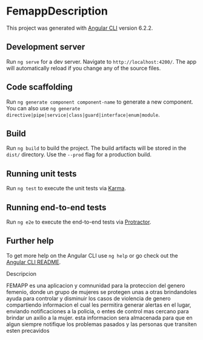 # FemappDescription

This project was generated with [Angular CLI](https://github.com/angular/angular-cli) version 6.2.2.

## Development server

Run `ng serve` for a dev server. Navigate to `http://localhost:4200/`. The app will automatically reload if you change any of the source files.

## Code scaffolding

Run `ng generate component component-name` to generate a new component. You can also use `ng generate directive|pipe|service|class|guard|interface|enum|module`.

## Build

Run `ng build` to build the project. The build artifacts will be stored in the `dist/` directory. Use the `--prod` flag for a production build.

## Running unit tests

Run `ng test` to execute the unit tests via [Karma](https://karma-runner.github.io).

## Running end-to-end tests

Run `ng e2e` to execute the end-to-end tests via [Protractor](http://www.protractortest.org/).

## Further help

To get more help on the Angular CLI use `ng help` or go check out the [Angular CLI README](https://github.com/angular/angular-cli/blob/master/README.md).

Descripcion

FEMAPP es una aplicacion y comnunidad para la proteccion del genero femenio, donde un grupo de mujeres se protegen unas a otras 
brindandoles ayuda para controlar y disminuir los casos de violencia de genero compartiendo informacion
el cual les permitira generar alertas en el lugar, enviando notificaciones a la policia, o entes de control mas cercano para brindar un
axilio a la mujer. esta informacion sera almacenada para que en algun siempre notifique los problemas pasados y las personas que 
transiten esten precavidos
